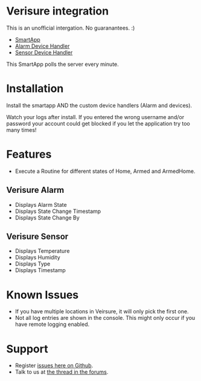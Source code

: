 # Verisure integration

This is an unofficial intergation. No guaranantees. :)

- [SmartApp](smartapps/smartthings-f12-no/verisure.src/verisure.groovy)
- [Alarm Device Handler](devicetypes/smartthings-f12-no/verisure-alarm.src/verisure-alarm.groovy)
- [Sensor Device Handler](devicetypes/smartthings-f12-no/verisure-sensor.src/verisure-sensor.groovy)

This SmartApp polls the server every minute.

# Installation
Install the smartapp AND the custom device handlers (Alarm and devices).

Watch your logs after install. If you entered the wrong username and/or password your account could get blocked if you let the application try too many times!

# Features

- Execute a Routine for different states of Home, Armed and ArmedHome.

## Verisure Alarm
- Displays Alarm State
- Displays State Change Timestamp
- Displays State Change By

## Verisure Sensor
- Displays Temperature
- Displays Humidity
- Displays Type
- Displays Timestamp

# Known Issues

- If you have multiple locations in Veirsure, it will only pick the first one.
- Not all log entries are shown in the console. This might only occur if you have remote logging enabled.

# Support

- Register [issues here on Github](https://github.com/anderssv/smartthings-verisure/issues).
- Talk to us at [the thread in the forums](https://community.smartthings.com/t/release-verisure-integration/201617).